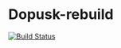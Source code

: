# Dopusk-rebuild

[![Build Status](https://travis-ci.org/Skool17/Dopusk-rebuild.svg?branch=master)](https://travis-ci.org/Skool17/Dopusk-rebuild)

